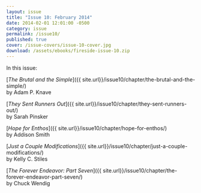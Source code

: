 ```yaml
---
layout: issue
title: "Issue 10: February 2014"
date: 2014-02-01 12:01:00 -0500
category: issue
permalink: /issue10/
published: true
cover: /issue-covers/issue-10-cover.jpg
download: /assets/ebooks/fireside-issue-10.zip
---
```


In this issue:

[_The Brutal and the Simple_]({{ site.url}}/issue10/chapter/the-brutal-and-the-simple/)<br/>
by Adam P. Knave

[_They Sent Runners Out_]({{ site.url}}/issue10/chapter/they-sent-runners-out/)<br/>
by Sarah Pinsker

[_Hope for Enthos_]({{ site.url}}/issue10/chapter/hope-for-enthos/)<br/>
by Addison Smith

[_Just a Couple Modifications_]({{ site.url}}/issue10/chapter/just-a-couple-modifications/)<br/>
by Kelly C. Stiles

[_The Forever Endeavor: Part Seven_]({{ site.url}}/issue10/chapter/the-forever-endeavor-part-seven/)<br/>
by Chuck Wendig
